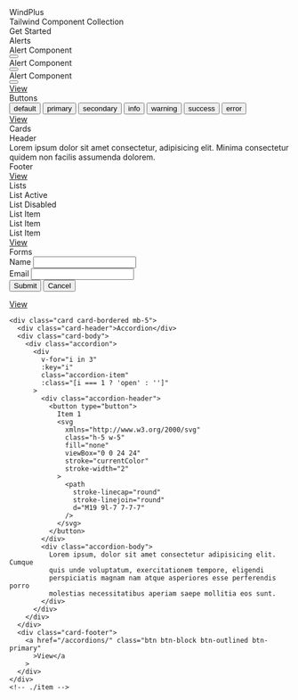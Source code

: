 <div>
  <div
    class="py-10 sm:py-32 bg-gradient-to-tr from-secondary-500 to-primary-500 text-center text-white"
  >
    <div class="font-bold text-3xl mb-2">WindPlus</div>
    <div class="mb-4">Tailwind Component Collection</div>
    <router-link to="/accordions/" class="btn btn-secondary btn-lg hover:no-underline"
      > Get Started </router-link>
  </div>

  <div
    class="grid grid-cols-1 gap-4 sm:grid-cols-3 container mx-auto my-5 px-4 sm:px-0"
  >
    <!-- item -->
    <div class="card card-bordered">
      <div class="card-header">Alerts</div>
      <div class="card-body space-y-2">
        <!-- alert -->
        <div class="alert alert-primary">
          Alert Component
          <div class="flex-grow"></div>
          <button class="">
            <svg
              xmlns="http://www.w3.org/2000/svg"
              class="h-6 w-6"
              fill="none"
              viewBox="0 0 24 24"
              stroke="currentColor"
              stroke-width="2"
            >
              <path
                stroke-linecap="round"
                stroke-linejoin="round"
                d="M6 18L18 6M6 6l12 12"
              />
            </svg>
          </button>
        </div>
        <!-- ./alert -->
        <!-- alert -->
        <div class="alert alert-secondary">
          Alert Component
          <div class="flex-grow"></div>
          <button class="">
            <svg
              xmlns="http://www.w3.org/2000/svg"
              class="h-6 w-6"
              fill="none"
              viewBox="0 0 24 24"
              stroke="currentColor"
              stroke-width="2"
            >
              <path
                stroke-linecap="round"
                stroke-linejoin="round"
                d="M6 18L18 6M6 6l12 12"
              />
            </svg>
          </button>
        </div>
        <!-- ./alert -->
        <!-- alert -->
        <div class="alert alert-default">
          Alert Component
          <div class="flex-grow"></div>
          <button class="">
            <svg
              xmlns="http://www.w3.org/2000/svg"
              class="h-6 w-6"
              fill="none"
              viewBox="0 0 24 24"
              stroke="currentColor"
              stroke-width="2"
            >
              <path
                stroke-linecap="round"
                stroke-linejoin="round"
                d="M6 18L18 6M6 6l12 12"
              />
            </svg>
          </button>
        </div>
        <!-- ./alert -->
      </div>
      <div class="card-footer">
        <a href="/alerts/" class="btn btn-block btn-outlined btn-primary"
          >View</a
        >
      </div>
    </div>
    <!-- end item -->
    <!-- item -->
    <div class="card card-bordered">
      <div class="card-header">Buttons</div>
      <div class="card-body">
        <div class="flex gap-2 flex-wrap">
          <button class="btn btn-default">default</button>
          <button class="btn btn-primary">primary</button>
          <button class="btn btn-secondary">secondary</button>
          <button class="btn btn-info">info</button>
          <button class="btn btn-warning">warning</button>
          <button class="btn btn-success">success</button>
          <button class="btn btn-error">error</button>
        </div>
      </div>
      <div class="card-footer">
        <a href="/buttons/" class="btn btn-block btn-outlined btn-primary"
          >View</a
        >
      </div>
    </div>
    <!-- end item -->
    <!-- item -->
    <div class="card card-bordered">
      <div class="card-header">Cards</div>
      <div class="card-body">
        <div class="card">
          <div class="card-header">Header</div>
          <div class="card-body">
            Lorem ipsum dolor sit amet consectetur, adipisicing elit. Minima
            consectetur quidem non facilis assumenda dolorem.
          </div>
          <div class="card-footer">Footer</div>
        </div>
      </div>
      <div class="card-footer">
        <a href="/cards/" class="btn btn-block btn-outlined btn-primary"
          >View</a
        >
      </div>
    </div>
    <!-- end item -->
    <!-- item -->
    <div class="card card-bordered">
      <div class="card-header">Lists</div>
      <div class="card-body">
        <div class="list-group list-bordered list-hover">
          <div class="list-group-item">List Active</div>
          <div class="list-group-item">List Disabled</div>
          <div class="list-group-item">List Item</div>
          <div class="list-group-item">List Item</div>
          <div class="list-group-item disabled">List Item</div>
        </div>
      </div>
      <div class="card-footer">
        <a href="/list-group/" class="btn btn-block btn-outlined btn-primary"
          >View</a
        >
      </div>
    </div>
    <!-- end item -->
    <!-- item -->
    <div class="card card-bordered">
      <div class="card-header">Forms</div>
      <div class="card-body">
        <form>
          <div class="form-group">
            <label for="name" class="form-label">Name</label>
            <input type="text" class="form-input" id="name" />
          </div>
          <div class="form-group">
            <label for="email" class="form-label">Email</label>
            <input type="text" class="form-input" id="email" />
          </div>
          <div class="flex gap-2">
            <button class="btn btn-primary">Submit</button>
            <button class="btn btn-default">Cancel</button>
          </div>
        </form>
      </div>
      <div class="card-footer">
        <a href="/forms/" class="btn btn-block btn-outlined btn-primary"
          >View</a
        >
      </div>
    </div>
    <!-- end item -->
    <!-- item -->

    <div class="card card-bordered mb-5">
      <div class="card-header">Accordion</div>
      <div class="card-body">
        <div class="accordion">
          <div
            v-for="i in 3"
            :key="i"
            class="accordion-item"
            :class="[i === 1 ? 'open' : '']"
          >
            <div class="accordion-header">
              <button type="button">
                Item 1
                <svg
                  xmlns="http://www.w3.org/2000/svg"
                  class="h-5 w-5"
                  fill="none"
                  viewBox="0 0 24 24"
                  stroke="currentColor"
                  stroke-width="2"
                >
                  <path
                    stroke-linecap="round"
                    stroke-linejoin="round"
                    d="M19 9l-7 7-7-7"
                  />
                </svg>
              </button>
            </div>
            <div class="accordion-body">
              Lorem ipsum, dolor sit amet consectetur adipisicing elit. Cumque
              quis unde voluptatum, exercitationem tempore, eligendi
              perspiciatis magnam nam atque asperiores esse perferendis porro
              molestias necessitatibus aperiam saepe mollitia eos sunt.
            </div>
          </div>
        </div>
      </div>
      <div class="card-footer">
        <a href="/accordions/" class="btn btn-block btn-outlined btn-primary"
          >View</a
        >
      </div>
    </div>
    <!-- ./item -->

  </div>
  </div>
